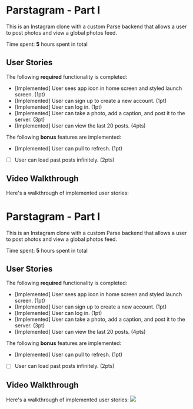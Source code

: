 # Parstagram - Part I

This is an Instagram clone with a custom Parse backend that allows a user to post photos and view a global photos feed.

Time spent: **5** hours spent in total

## User Stories

The following **required** functionality is completed:

- [Implemented] User sees app icon in home screen and styled launch screen. (1pt)
- [Implemented] User can sign up to create a new account. (1pt)
- [Implemented] User can log in. (1pt)
- [Implemented] User can take a photo, add a caption, and post it to the server. (3pt)
- [Implemented] User can view the last 20 posts. (4pts)

The following **bonus** features are implemented:

- [Implemented] User can pull to refresh. (1pt)
- [ ] User can load past posts infinitely. (2pts)

## Video Walkthrough

Here's a walkthrough of implemented user stories:

# Parstagram - Part I

This is an Instagram clone with a custom Parse backend that allows a user to post photos and view a global photos feed.

Time spent: **5** hours spent in total

## User Stories

The following **required** functionality is completed:

- [Implemented] User sees app icon in home screen and styled launch screen. (1pt)
- [Implemented] User can sign up to create a new account. (1pt)
- [Implemented] User can log in. (1pt)
- [Implemented] User can take a photo, add a caption, and post it to the server. (3pt)
- [Implemented] User can view the last 20 posts. (4pts)

The following **bonus** features are implemented:

- [Implemented] User can pull to refresh. (1pt)
- [ ] User can load past posts infinitely. (2pts)

## Video Walkthrough

Here's a walkthrough of implemented user stories:
![](https://imgur.com/a/eqOEJOB)


